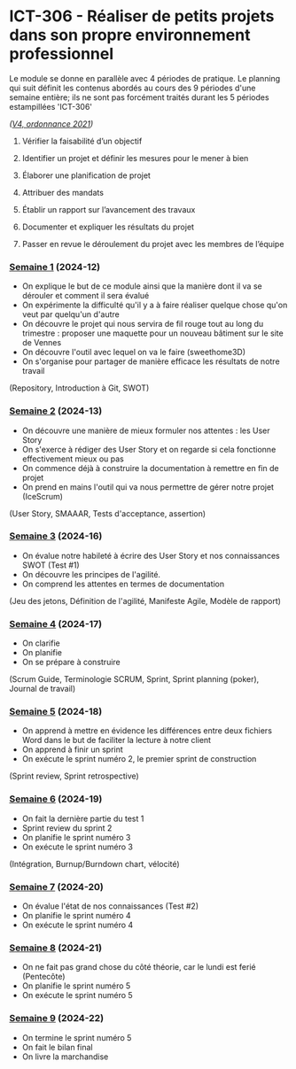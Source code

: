 # ICT-306 - Réaliser de petits projets dans son propre environnement professionnel

Le module se donne en parallèle avec 4 périodes de pratique. Le planning qui suit définit les contenus abordés au cours des 9 périodes d'une semaine entière; ils ne sont pas forcément traités durant les 5 périodes estampillées 'ICT-306'

_([V4, ordonnance 2021](https://www.modulbaukasten.ch/module/306/4/fr-FR?title=R%C3%A9aliser-de-petits-projets-dans-son-propre-environnement-professionnel))_

1. Vérifier la faisabilité d’un objectif

2. Identifier un projet et définir les mesures pour le mener à bien

3. Élaborer une planification de projet 

4. Attribuer des mandats 

5. Établir un rapport sur l’avancement des travaux 

6. Documenter et expliquer les résultats du projet

7. Passer en revue le déroulement du projet avec les membres de l’équipe


### [Semaine 1](Séquences/2024-12.md) (2024-12)

- On explique le but de ce module ainsi que la manière dont il va se dérouler et comment il sera évalué
- On expérimente la difficulté qu'il y a à faire réaliser quelque chose qu'on veut par quelqu'un d'autre
- On découvre le projet qui nous servira de fil rouge tout au long du trimestre : proposer une maquette pour un nouveau bâtiment sur le site de Vennes
- On découvre l'outil avec lequel on va le faire (sweethome3D)
- On s'organise pour partager de manière efficace les résultats de notre travail

(Repository, Introduction à Git, SWOT)

### [Semaine 2](Séquences/2024-13.md) (2024-13) 

- On découvre une manière de mieux formuler nos attentes : les User Story
- On s'exerce à rédiger des User Story et on regarde si cela fonctionne effectivement mieux ou pas
- On commence déjà à construire la documentation à remettre en fin de projet
- On prend en mains l'outil qui va nous permettre de gérer notre projet (IceScrum)

(User Story, SMAAAR, Tests d'acceptance, assertion)

### [Semaine 3](Séquences/2024-16.md) (2024-16)

- On évalue notre habileté à écrire des User Story et nos connaissances SWOT (Test #1)
- On découvre les principes de l'agilité.
- On comprend les attentes en termes de documentation

(Jeu des jetons, Définition de l'agilité, Manifeste Agile, Modèle de rapport)

### [Semaine 4](Séquences/2024-17.md) (2024-17)

- On clarifie
- On planifie
- On se prépare à construire

(Scrum Guide, Terminologie SCRUM, Sprint, Sprint planning (poker), Journal de travail)

### [Semaine 5](Séquences/2024-18.md) (2024-18)

- On apprend à mettre en évidence les différences entre deux fichiers Word dans le but de faciliter la lecture à notre client
- On apprend à finir un sprint
- On exécute le sprint numéro 2, le premier sprint de construction

(Sprint review, Sprint retrospective)

### [Semaine 6](Séquences/2024-19.md) (2024-19)

- On fait la dernière partie du test 1
- Sprint review du sprint 2
- On planifie le sprint numéro 3
- On exécute le sprint numéro 3

(Intégration, Burnup/Burndown chart, vélocité)

### [Semaine 7](Séquences/2024-20.md) (2024-20)

- On évalue l'état de nos connaissances (Test #2)
- On planifie le sprint numéro 4
- On exécute le sprint numéro 4


### [Semaine 8](Séquences/2024-21.md) (2024-21)

- On ne fait pas grand chose du côté théorie, car le lundi est ferié (Pentecôte)
- On planifie le sprint numéro 5
- On exécute le sprint numéro 5

### [Semaine 9](Séquences/2024-22.md) (2024-22)

- On termine le sprint numéro 5
- On fait le bilan final
- On livre la marchandise
